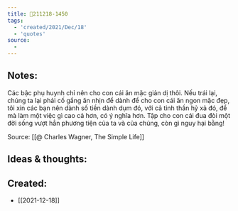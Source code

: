 ```yaml
---
title: 💬211218-1450
tags:
  - 'created/2021/Dec/18'
  - 'quotes'
source:
  - 
---
```


## Notes:
Các bậc phụ huynh chỉ nên cho con cái ăn mặc giản dị thôi. Nếu trái lại, chúng ta lại phải cố gắng ăn nhịn để dành để cho con cái ăn ngon mặc đẹp, tôi xin các bạn nên dành số tiền dành dụm đó, với cả tinh thần hỷ xả đó, để mà làm một việc gì cao cả hơn, có ý nghĩa hơn. Tập cho con cái đua đòi một đời sống vượt hẳn phương tiện của ta và của chúng, còn gì nguy hại bằng!

Source: [[@ Charles Wagner, The Simple Life]]

## Ideas & thoughts:

## Created:
- [[2021-12-18]]
